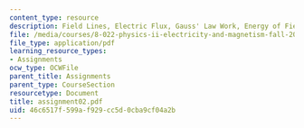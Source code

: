 ```yaml
---
content_type: resource
description: Field Lines, Electric Flux, Gauss' Law Work, Energy of Fields, Potential.
file: /media/courses/8-022-physics-ii-electricity-and-magnetism-fall-2002/46c6517f599af929cc5d0cba9cf04a2b_assignment02.pdf
file_type: application/pdf
learning_resource_types:
- Assignments
ocw_type: OCWFile
parent_title: Assignments
parent_type: CourseSection
resourcetype: Document
title: assignment02.pdf
uid: 46c6517f-599a-f929-cc5d-0cba9cf04a2b
---
```

